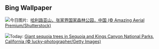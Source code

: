 ## Bing Wallpaper
![](https://www.bing.com/th?id=OHR.AvatarMountain_ZH-CN3268610045_UHD.jpg&w=1000)今日图片: &nbsp;[哈利路亚山，张家界国家森林公园，中国 (© Amazing Aerial Premium/Shutterstock)](https://www.bing.com/th?id=OHR.AvatarMountain_ZH-CN3268610045_UHD.jpg)
<br><br/>
![](https://www.bing.com/th?id=OHR.SequoiaSunlight_EN-US6214316930_UHD.jpg&w=1000)Today: [Giant sequoia trees in Sequoia and Kings Canyon National Parks, California (© lucky-photographer/Getty Images)](https://www.bing.com/th?id=OHR.SequoiaSunlight_EN-US6214316930_UHD.jpg)
<br><br/>
